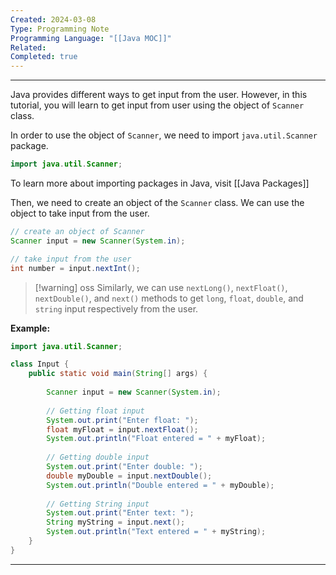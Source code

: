 ```yaml
---
Created: 2024-03-08
Type: Programming Note
Programming Language: "[[Java MOC]]"
Related: 
Completed: true
---
```

---

Java provides different ways to get input from the user. However, in this tutorial, you will learn to get input from user using the object of `Scanner` class.

In order to use the object of `Scanner`, we need to import `java.util.Scanner` package.

```java
import java.util.Scanner;
```

To learn more about importing packages in Java, visit [[Java Packages]]

Then, we need to create an object of the `Scanner` class. We can use the object to take input from the user.

```java
// create an object of Scanner
Scanner input = new Scanner(System.in);

// take input from the user
int number = input.nextInt();
```

>[!warning] oss
Similarly, we can use `nextLong()`, `nextFloat()`, `nextDouble()`, and `next()` methods to get `long`, `float`, `double`, and `string` input respectively from the user.

**Example:**

```java
import java.util.Scanner;

class Input {
    public static void main(String[] args) {
    	
        Scanner input = new Scanner(System.in);
    	
        // Getting float input
        System.out.print("Enter float: ");
        float myFloat = input.nextFloat();
        System.out.println("Float entered = " + myFloat);
    	
        // Getting double input
        System.out.print("Enter double: ");
        double myDouble = input.nextDouble();
        System.out.println("Double entered = " + myDouble);
    	
        // Getting String input
        System.out.print("Enter text: ");
        String myString = input.next();
        System.out.println("Text entered = " + myString);
    }
}
```

---